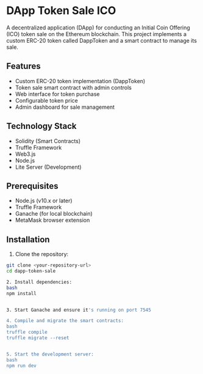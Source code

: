 # DApp Token Sale ICO

A decentralized application (DApp) for conducting an Initial Coin Offering (ICO) token sale on the Ethereum blockchain. This project implements a custom ERC-20 token called DappToken and a smart contract to manage its sale.

## Features

- Custom ERC-20 token implementation (DappToken)
- Token sale smart contract with admin controls
- Web interface for token purchase
- Configurable token price
- Admin dashboard for sale management

## Technology Stack

- Solidity (Smart Contracts)
- Truffle Framework
- Web3.js
- Node.js
- Lite Server (Development)

## Prerequisites

- Node.js (v10.x or later)
- Truffle Framework
- Ganache (for local blockchain)
- MetaMask browser extension

## Installation

1. Clone the repository:
```bash
git clone <your-repository-url>
cd dapp-token-sale

2. Install dependencies:
bash
npm install


3. Start Ganache and ensure it's running on port 7545

4. Compile and migrate the smart contracts:
bash
truffle compile
truffle migrate --reset


5. Start the development server:
bash
npm run dev
